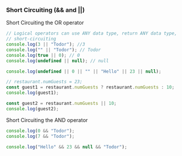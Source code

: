 ### Short Circuiting (&& and ||)

Short Circuiting the OR operator

```js
// Logical operators can use ANY data type, return ANY data type,
// short-circuiting
console.log(3 || "Todor"); //3
console.log("" || "Todor"); // Todor
console.log(true || 0); // 0
console.log(undefined || null); // null

console.log(undefined || 0 || "" || "Hello" || 23 || null);

// restaurant.numGuests = 23;
const guest1 = restaurant.numGuests ? restaurant.numGuests : 10;
console.log(guest1);

const guest2 = restaurant.numGuests || 10;
console.log(guest2);
```

Short Circuiting the AND operator

```js
console.log(0 && "Todor");
console.log(7 && "Todor");

console.log("Hello" && 23 && null && "Todor");
```
